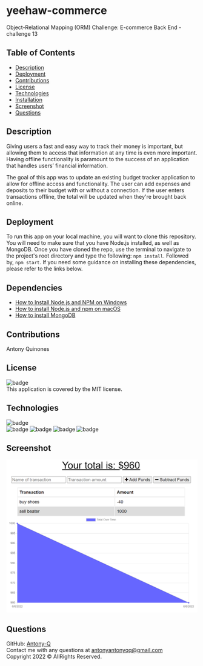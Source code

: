 # yeehaw-commerce
Object-Relational Mapping (ORM) Challenge: E-commerce Back End - challenge 13

## Table of Contents
- [Description](#description)  
- [Deployment](#deployment)  
- [Contributions](#contributions)  
- [License](#license)  
- [Technologies](#technologies)  
- [Installation](#installation) 
- [Screenshot](#screenshot)
- [Questions](#questions)  
  
## Description
Giving users a fast and easy way to track their money is important, but allowing them to access that information at any time is even more important. Having offline functionality is paramount to the success of an application that handles users’ financial information.

The goal of this app was to update an existing budget tracker application to allow for offline access and functionality. The user can add expenses and deposits to their budget with or without a connection. If the user enters transactions offline, the total will be updated when they're brought back online.
  
## Deployment  
To run this app on your local machine, you will want to clone this repository. You will need to make sure that you have Node.js installed, as well as MongoDB. Once you have cloned the repo, use the terminal to navigate to the project's root directory and type the following: `npm install`. Followed by, `npm start`. If you need some guidance on installing these dependencies, please refer to the links below.

## Dependencies
* [How to Install Node.js and NPM on Windows](https://phoenixnap.com/kb/install-node-js-npm-on-windows)
* [How to install Node.js and npm on macOS](https://www.newline.co/@Adele/how-to-install-nodejs-and-npm-on-macos--22782681)
* [How to install MongoDB](https://www.mongodb.com/docs/manual/installation/)
  
## Contributions
Antony Quinones</br>
  
## License
![badge](https://img.shields.io/badge/license-MIT-brightgreen)<br>
This application is covered by the MIT license. 
  
## Technologies  
![badge](https://img.shields.io/badge/=HTML-orange)<br>
![badge](https://img.shields.io/badge/-Javascript-blue)
![badge](https://img.shields.io/badge/-node.js-blue)
![badge](https://img.shields.io/badge/-json-blue)
![badge](https://img.shields.io/badge/-npm-blue)
  
## Screenshot
![app screenshot](./public/images/wheres_my_money_screenshot.png)
  
## Questions  
GitHub: [Antony-Q](https://github.com/Antony-Q)<br>
Contact me with any questions at antonyantonyqq@gmail.com<br>
Copyright 2022 © AllRights Reserved.<br>
